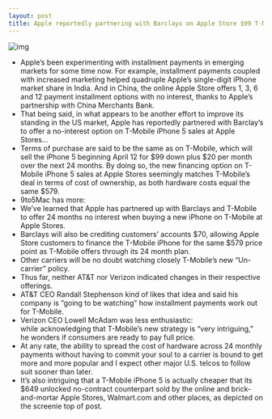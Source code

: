 ```yaml
---
layout: post
title: Apple reportedly partnering with Barclays on Apple Store $99 T-Mobile iPhone 5
---
```

![img](http://media.idownloadblog.com/wp-content/uploads/2012/11/unlocked-iphone-51.png)
* Apple’s been experimenting with installment payments in emerging markets for some time now. For example, installment payments coupled with increased marketing helped quadruple Apple’s single-digit iPhone market share in India. And in China, the online Apple Store offers 1, 3, 6 and 12 payment installment options with no interest, thanks to Apple’s partnership with China Merchants Bank.
* That being said, in what appears to be another effort to improve its standing in the US market, Apple has reportedly partnered with Barclay’s to offer a no-interest option on T-Mobile iPhone 5 sales at Apple Stores…
* Terms of purchase are said to be the same as on T-Mobile, which will sell the iPhone 5 beginning April 12 for $99 down plus $20 per month over the next 24 months. By doing so, the new financing option on T-Mobile iPhone 5 sales at Apple Stores seemingly matches T-Mobile’s deal in terms of cost of ownership, as both hardware costs equal the same $579.
* 9to5Mac has more:
* We’ve learned that Apple has partnered up with Barclays and T-Mobile to offer 24 months no interest when buying a new iPhone on T-Mobile at Apple Stores.
* Barclays will also be crediting customers’ accounts $70, allowing Apple Store customers to finance the T-Mobile iPhone for the same $579 price point as T-Mobile offers through its 24 month plan.
* Other carriers will be no doubt watching closely T-Mobile’s new “Un-carrier” policy.
* Thus far, neither AT&T nor Verizon indicated changes in their respective offerings.
* AT&T CEO Randall Stephenson kind of likes that idea and said his company is ”going to be watching” how installment payments work out for T-Mobile.
* Verizon CEO Lowell McAdam was less enthusiastic: while acknowledging that T-Mobile’s new strategy is “very intriguing,” he wonders if consumers are ready to pay full price.
* At any rate, the ability to spread the cost of hardware across 24 monthly payments without having to commit your soul to a carrier is bound to get more and more popular and I expect other major U.S. telcos to follow suit sooner than later.
* It’s also intriguing that a T-Mobile iPhone 5 is actually cheaper that its $649 unlocked no-contract counterpart sold by the online and brick-and-mortar Apple Stores, Walmart.com and other places, as depicted on the screenie top of post.

